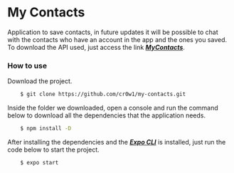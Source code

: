 # My Contacts
Application to save contacts, in future updates it will be possible to chat with the contacts who have an account in the app and the ones you saved. To download the API used, just access the link ***[MyContacts](https://github.com/cr0w1/my-contacts)***.

### How to use
Download the project.

```bash
    $ git clone https://github.com/cr0w1/my-contacts.git

```

Inside the folder we downloaded, open a console and run the command below to download all the dependencies that the application needs.

```bash
    $ npm install -D
```
 After installing the dependencies and the ***[Expo CLI](https://docs.expo.io/workflow/expo-cli/)*** is installed, just run the code below to start the project.

```bash
    $ expo start
```
